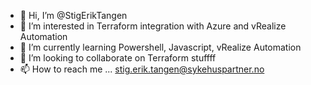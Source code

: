 - 👋 Hi, I’m @StigErikTangen
- 👀 I’m interested in Terraform integration with Azure and vRealize Automation
- 🌱 I’m currently learning Powershell, Javascript, vRealize Automation
- 💞️ I’m looking to collaborate on Terraform stuffff
- 📫 How to reach me ... stig.erik.tangen@sykehuspartner.no

<!---
StigErikTangen/StigErikTangen is a ✨ special ✨ repository because its `README.md` (this file) appears on your GitHub profile.
You can click the Preview link to take a look at your changes.
--->
